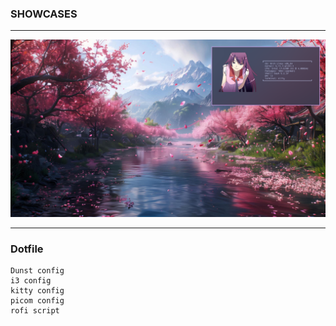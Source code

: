 ### SHOWCASES
---

<img src="Asset/images/main.png">

---

### Dotfile
```
Dunst config
i3 config
kitty config
picom config
rofi script
```